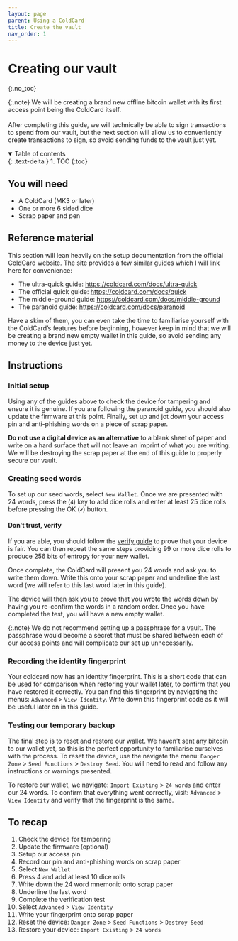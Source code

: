```yaml
---
layout: page
parent: Using a ColdCard
title: Create the vault
nav_order: 1
---
```

# Creating our vault
{:.no_toc}

{:.note}
We will be creating a brand new offline bitcoin wallet with its first access point being the ColdCard itself.\
\
After completing this guide, we will technically be able to sign transactions to spend from our vault, but the next section will allow us to conveniently create transactions to sign, so avoid sending funds to the vault just yet.

<details open markdown="block">
  <summary>
    Table of contents
  </summary>
  {: .text-delta }
1. TOC
{:toc}
</details>

## You will need
- A ColdCard (MK3 or later)
- One or more 6 sided dice
- Scrap paper and pen

## Reference material
This section will lean heavily on the setup documentation from the official ColdCard website. The site provides a few similar guides which I will link here for convenience:

- The ultra-quick guide: <https://coldcard.com/docs/ultra-quick>
- The official quick guide: <https://coldcard.com/docs/quick>
- The middle-ground guide: <https://coldcard.com/docs/middle-ground>
- The paranoid guide: <https://coldcard.com/docs/paranoid>

Have a skim of them, you can even take the time to familiarise yourself with the ColdCard’s features before beginning, however keep in mind that we will be creating a brand new empty wallet in this guide, so avoid sending any money to the device just yet.

## Instructions
### Initial setup
Using any of the guides above to check the device for tampering and ensure it is genuine. If you are following the paranoid guide, you should also update the firmware at this point. Finally, set up and jot down your access pin and anti-phishing words on a piece of scrap paper.

**Do not use a digital device as an alternative** to a blank sheet of paper and write on a hard surface that will not leave an imprint of what you are writing. We will be destroying the scrap paper at the end of this guide to properly secure our vault.

### Creating seed words
To set up our seed words, select `New Wallet`. Once we are presented with 24 words, press the (`4`) key to add dice rolls and enter at least 25 dice rolls before pressing the OK (`✔`) button.

#### Don't trust, verify
If you are able, you should follow the [verify guide](https://coldcard.com/docs/paranoid#verifying-the-dice-roll-math) to prove that your device is fair. You can then repeat the same steps providing 99 or more dice rolls to produce 256 bits of entropy for your new wallet.

Once complete, the ColdCard will present you 24 words and ask you to write them down. Write this onto your scrap paper and underline the last word (we will refer to this last word later in this guide).

The device will then ask you to prove that you wrote the words down by having you re-confirm the words in a random order. Once you have completed the test, you will have a new empty wallet.

{:.note}
We do not recommend setting up a passphrase for a vault. The passphrase would become a secret that must be shared between each of our access points and will complicate our set up unnecessarily.

### Recording the identity fingerprint
Your coldcard now has an identity fingerprint. This is a short code that can be used for comparison when restoring your wallet later, to confirm that you have restored it correctly. You can find this fingerprint by navigating the menus: `Advanced` > `View Identity`. Write down this fingerprint code as it will be useful later on in this guide.

### Testing our temporary backup
The final step is to reset and restore our wallet. We haven't sent any bitcoin to our wallet yet, so this is the perfect opportunity to familiarise ourselves with the process. To reset the device, use the navigate the menu: `Danger Zone` > `Seed Functions` > `Destroy Seed`. You will need to read and follow any instructions or warnings presented.

To restore our wallet, we navigate: `Import Existing` > `24 words` and enter our 24 words. To confirm that everything went correctly, visit: `Advanced` > `View Identity` and verify that the fingerprint is the same.

## To recap

1. Check the device for tampering
2. Update the firmware (optional)
3. Setup our access pin
4. Record our pin and anti-phishing words on scrap paper
5. Select `New Wallet`
6. Press 4 and add at least 10 dice rolls
7. Write down the 24 word mnemonic onto scrap paper
8. Underline the last word
9. Complete the verification test
10. Select `Advanced` > `View Identity`
11. Write your fingerprint onto scrap paper
12. Reset the device: `Danger Zone` > `Seed Functions` > `Destroy Seed`
13. Restore your device: `Import Existing` > `24 words`